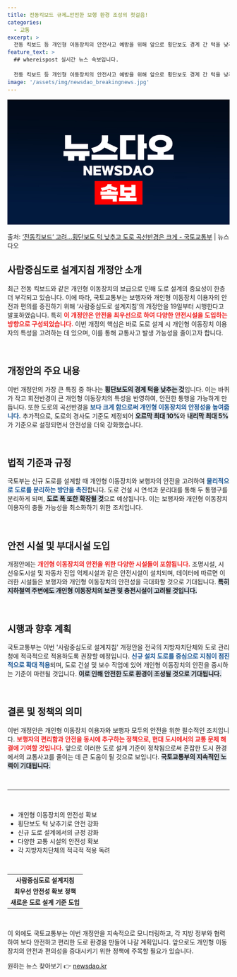 ```yaml
---
title: 전동킥보드 규제…안전한 보행 환경 조성의 첫걸음!
categories:
  - 교통
excerpt: >
  전동 킥보드 등 개인형 이동장치의 안전사고 예방을 위해 앞으로 횡단보도 경계 간 턱을 낮추고 도로 곡선반경을…
feature_text: >
  ## whereispost 실시간 뉴스 속보입니다.

  전동 킥보드 등 개인형 이동장치의 안전사고 예방을 위해 앞으로 횡단보도 경계 간 턱을 낮추고 도로 곡선반경을…
image: '/assets/img/newsdao_breakingnews.jpg'
---
```


![뉴스다오 속보](/assets/img/newsdao_breakingnews.jpg)

<p>출처: <a href="https://newsdao.kr/2239" rel="dofollow">‘전동킥보드’ 고려…횡단보도 턱 낮추고 도로 곡선반경은 크게 - 국토교통부</a> | 뉴스다오</p>

<h2 data-ke-size="size26">사람중심도로 설계지침 개정안 소개</h2>

<p data-ke-size="size16">최근 전동 킥보드와 같은 개인형 이동장치의 보급으로 인해 도로 설계의 중요성이 한층 더 부각되고 있습니다. 이에 따라, 국토교통부는 보행자와 개인형 이동장치 이용자의 안전과 편의를 증진하기 위해 ‘사람중심도로 설계지침’의 개정안을 19일부터 시행한다고 발표하였습니다. 특히 <b><span style="color: #ee2323;">이 개정안은 안전을 최우선으로 하여 다양한 안전시설을 도입하는 방향으로 구성되었습니다.</span></b> 이번 개정의 핵심은 바로 도로 설계 시 개인형 이동장치 이용자의 특성을 고려하는 데 있으며, 이를 통해 교통사고 발생 가능성을 줄이고자 합니다.</p>

<p data-ke-size="size16">&nbsp;</p>

<h2 data-ke-size="size26">개정안의 주요 내용</h2>

<p data-ke-size="size16">이번 개정안의 가장 큰 특징 중 하나는 <b><span style="background-color: #21538527;">횡단보도의 경계 턱을 낮추는 것</span></b>입니다. 이는 바퀴가 작고 회전반경이 큰 개인형 이동장치의 특성을 반영하여, 안전한 통행을 가능하게 만듭니다. 또한 도로의 곡선반경을 <b><span style="color: #1a5490;">보다 크게 함으로써 개인형 이동장치의 안정성을 높여줍니다.</span></b> 추가적으로, 도로의 경사도 기준도 제정되어 <b><span style="background-color: #21538527;">오르막 최대 10%</span></b>와 <b><span style="background-color: #21538527;">내리막 최대 5%</span></b>가 기준으로 설정되면서 안전성을 더욱 강화했습니다.</p>

<p data-ke-size="size16">&nbsp;</p>

<h2 data-ke-size="size26">법적 기준과 규정</h2>

<p data-ke-size="size16">국토부는 신규 도로를 설계할 때 개인형 이동장치와 보행자의 안전을 고려하여 <b><span style="color: #1a5490;">물리적으로 도로를 분리하는 방안을 촉진</span></b>합니다. 도로 건설 시 연석과 분리대를 통해 두 통행구를 분리하게 되며, <b><span style="background-color: #21538527;">도로 폭 또한 확장될 것</span></b>으로 예상됩니다. 이는 보행자와 개인형 이동장치 이용자의 충돌 가능성을 최소화하기 위한 조치입니다.</p>

<p data-ke-size="size16">&nbsp;</p>

<h2 data-ke-size="size26">안전 시설 및 부대시설 도입</h2>

<p data-ke-size="size16">개정안에는 <b><span style="color: #ee2323;">개인형 이동장치의 안전을 위한 다양한 시설들이 포함됩니다.</span></b> 조명시설, 시선유도시설 및 자동차 진입 억제시설과 같은 안전시설이 설치되며, 데이터에 따르면 이러한 시설들은 보행자와 개인형 이동장치의 안전성을 극대화할 것으로 기대됩니다. <b><span style="background-color: #21538527;">특히 지하철역 주변에도 개인형 이동장치의 보관 및 충전시설이 고려될 것입니다.</span></b></p>

<p data-ke-size="size16">&nbsp;</p>

<h2 data-ke-size="size26">시행과 향후 계획</h2>

<p data-ke-size="size16">국토교통부는 이번 '사람중심도로 설계지침' 개정안을 전국의 지방자치단체와 도로 관리청에 적극적으로 적용하도록 권장할 예정입니다. <b><span style="color: #1a5490;">신규 설치 도로를 중심으로 지침이 점진적으로 확대 적용</span></b>되며, 도로 건설 및 보수 작업에 있어 개인형 이동장치의 안전을 중시하는 기준이 마련될 것입니다. <b><span style="background-color: #21538527;">이로 인해 안전한 도로 환경이 조성될 것으로 기대됩니다.</span></b></p>

<p data-ke-size="size16">&nbsp;</p>

<h2 data-ke-size="size26">결론 및 정책의 의미</h2>

<p data-ke-size="size16">이번 개정안은 개인형 이동장치 이용자와 보행자 모두의 안전을 위한 필수적인 조치입니다. <b><span style="color: #ee2323;">보행자의 편리함과 안전을 동시에 추구하는 정책으로, 현대 도시에서의 교통 문제 해결에 기여할 것입니다.</span></b> 앞으로 이러한 도로 설계 기준이 정착됨으로써 혼잡한 도시 환경에서의 교통사고를 줄이는 데 큰 도움이 될 것으로 보입니다. <b><span style="background-color: #21538527;">국토교통부의 지속적인 노력이 기대됩니다.</span></b></p>

<p data-ke-size="size16">&nbsp;</p>

<hr />

<p data-ke-size="size16">&nbsp;</p>

<ul>
<li>개인형 이동장치의 안전성 확보</li>
<li>횡단보도 턱 낮추기로 안전 강화</li>
<li>신규 도로 설계에서의 규정 강화</li>
<li>다양한 교통 시설의 안전성 확보</li>
<li>각 지방자치단체의 적극적 적용 독려</li>
</ul>

<p data-ke-size="size16">&nbsp;</p>

<table style="text-align: center; width: 100%; border-collapse: collapse;">
<tbody>
<tr>
<td style="text-align: center; height: 17px;"><b>사람중심도로 설계지침</b></td>
</tr>
<tr>
<td style="text-align: center; height: 17px;"><b>최우선 안전성 확보 정책</b></td>
</tr>
<tr>
<td style="text-align: center; height: 17px;"><b>새로운 도로 설계 기준 도입</b></td>
</tr>
</tbody>
</table>

<p data-ke-size="size16">&nbsp;</p>

<p data-ke-size="size16">이 외에도 국토교통부는 이번 개정안을 지속적으로 모니터링하고, 각 지방 정부와 협력하여 보다 안전하고 편리한 도로 환경을 만들어 나갈 계획입니다. 앞으로도 개인형 이동장치의 안전과 편의성을 증대시키기 위한 정책에 주목할 필요가 있습니다.</p> 

원하는 뉴스 찾아보기 👉 <a href="https://newsdao.kr" rel="dofollow">newsdao.kr</a>


